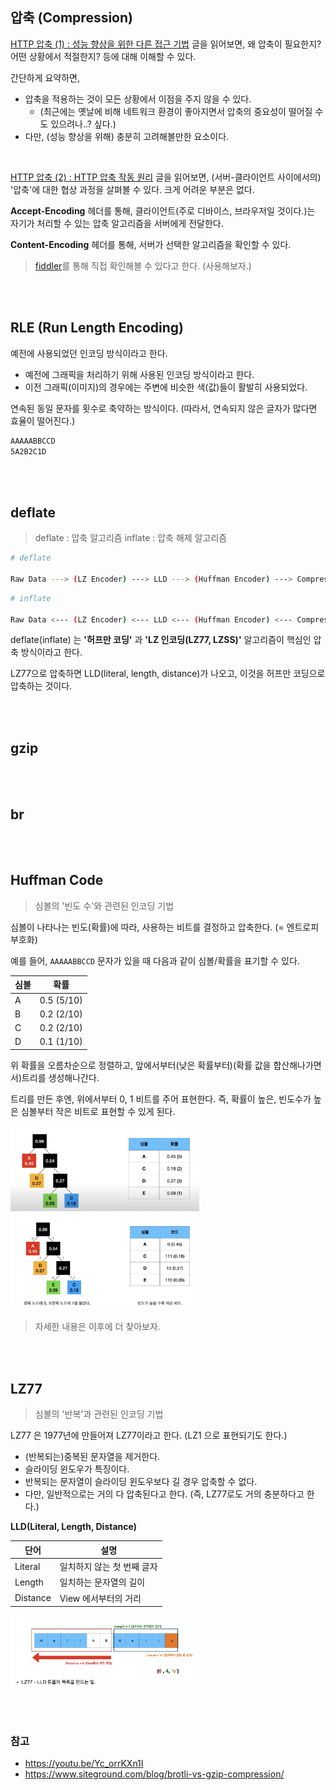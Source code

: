 ## 압축 (Compression)

[HTTP 압축 (1) : 성능 향상을 위한 다른 접근 기법](http://www.simpleisbest.net/archive/2005/07/14/184.aspx) 글을 읽어보면, 왜 압축이 필요한지? 어떤 상황에서 적절한지? 등에 대해 이해할 수 있다.

간단하게 요약하면, 

- 압축을 적용하는 것이 모든 상황에서 이점을 주지 않을 수 있다.
  - (최근에는 옛날에 비해 네트워크 환경이 좋아지면서 압축의 중요성이 떨어질 수도 있으려나..? 싶다.)
- 다만, (성능 향상을 위해) 충분히 고려해볼만한 요소이다.

<br>


[HTTP 압축 (2) : HTTP 압축 작동 원리](http://www.simpleisbest.net/archive/2005/07/18/185.aspx) 글을 읽어보면, (서버-클라이언트 사이에서의) '압축'에 대한 협상 과정을 살펴볼 수 있다. 크게 어려운 부분은 없다. 

**Accept-Encoding** 헤더를 통해, 클라이언트(주로 디바이스, 브라우저일 것이다.)는 자기가 처리할 수 있는 압축 알고리즘을 서버에게 전달한다.

**Content-Encoding** 헤더를 통해, 서버가 선택한 알고리즘을 확인할 수 있다.


> [fiddler](https://www.telerik.com/fiddler)를 통해 직접 확인해볼 수 있다고 한다. (사용해보자.)

<br><br>

## RLE (Run Length Encoding)

예전에 사용되었던 인코딩 방식이라고 한다. 
- 예전에 그래픽을 처리하기 위해 사용된 인코딩 방식이라고 한다.
- 이전 그래픽(이미지)의 경우에는 주변에 비슷한 색(값)들이 활발히 사용되었다.

연속된 동일 문자를 횟수로 축약하는 방식이다. (따라서, 연속되지 않은 글자가 많다면 효율이 떨어진다.)

```sh
AAAAABBCCD
5A2B2C1D
```

<br><br>

## deflate

> deflate : 압축 알고리즘
> inflate : 압축 해제 알고리즘

```sh
# deflate

Raw Data ---> (LZ Encoder) ---> LLD ---> (Huffman Encoder) ---> Compressed Data
```

```sh
# inflate

Raw Data <--- (LZ Encoder) <--- LLD <--- (Huffman Encoder) <--- Compressed Data
```

deflate(inflate) 는 **'허프만 코딩'** 과 **'LZ 인코딩(LZ77, LZSS)'** 알고리즘이 핵심인 압축 방식이라고 한다.

LZ77으로 압축하면 LLD(literal, length, distance)가 나오고, 이것을 허프만 코딩으로 압축하는 것이다.

<br><br>

## gzip

<br><br>

## br

<br><br>

## Huffman Code

> 심볼의 '빈도 수'와 관련된 인코딩 기법

심볼이 나타나는 빈도(확률)에 따라, 사용하는 비트를 결정하고 압축한다. (= 엔트로피 부호화)

예를 들어, `AAAAABBCCD` 문자가 있을 때 다음과 같이 심볼/확률을 표기할 수 있다.

|심볼|확률|
|-|-|
|A|0.5 (5/10)|
|B|0.2 (2/10)|
|C|0.2 (2/10)|
|D|0.1 (1/10)|

위 확률을 오름차순으로 정렬하고, 앞에서부터(낮은 확률부터)(확률 값을 합산해나가면서)트리를 생성해나간다. 

트리를 만든 후엔, 위에서부터 0, 1 비트를 주어 표현한다. 즉, 확률이 높은, 빈도수가 높은 심볼부터 작은 비트로 표현할 수 있게 된다.

<img src="../images/[ETC]%20압축(Compression)_25.png" width="60%">

<img src="../images/[ETC]%20압축(Compression)_12.png" width="60%">

> 자세한 내용은 이후에 더 찾아보자.


<br><br>

## LZ77

> 심볼의 '반복'과 관련된 인코딩 기법

LZ77 은 1977년에 만들어져 LZ77이라고 한다. (LZ1 으로 표현되기도 한다.)

- (반복되는)중복된 문자열을 제거한다.
- 슬라이딩 윈도우가 특징이다.
- 반복되는 문자열이 슬라이딩 윈도우보다 길 경우 압축할 수 없다.
- 다만, 일반적으로는 거의 다 압축된다고 한다. (즉, LZ77로도 거의 충분하다고 한다.)

**LLD(Literal, Length, Distance)**

|단어|설명|
|-|-|
|Literal|일치하지 않는 첫 번째 글자|
|Length|일치하는 문자열의 길이|
|Distance|View 에서부터의 거리|

<img src="../images/[ETC]%20압축(Compression)_18.png" width="60%">

<br><br>

### 참고

- https://youtu.be/Yc_orrKXn1I
- https://www.siteground.com/blog/brotli-vs-gzip-compression/
